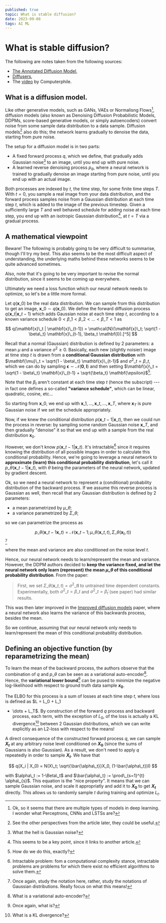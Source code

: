 ```yaml
---
published: true
topic: What is stable diffusion?
date: 2023-09-08
tags: AI ML
---
```


# What is stable diffusion?
The following are notes taken from the following sources:
- [The Annotated Diffusion Model](https://huggingface.co/blog/annotated-diffusion),
- [Diffusers](https://colab.research.google.com/github/huggingface/notebooks/blob/main/diffusers/diffusers_intro.ipynb),
- The [video](https://www.youtube.com/watch?v=1CIpzeNxIhU) by Computerphile.

## What is a diffusion model.
Like other generative models, such as GANs, VAEs or Normalisng Flows[^1], diffusion models (also known as Denoising Diffusion Probabilistic Models, DDPMs, score-based generative models, or simply
autoencoders) convert noise from some sample data distribution to a data sample. Diffusion models[^2] also do this; the network learns gradually to denoise the data, starting from pure noise.

The setup for a diffusion model is in two parts:
- A fixed forward process $q$, which we define, that gradually adds Gaussian noise[^3] to an image, until you end up with pure noise.
- A learned reverse denoising process $p_{\theta}$, where a neural network is trained to gradually denoise an image starting from pure noise, until you end up with an actual image.

Both processes are indexed by $t$, the time step, for some finite time steps $T$. With $t=0$, you sample a real image from your data distribution, and the forward process samples noise
from a Gaussian distribution at each time step $t$, which is added to the image of the previous timestep. Given a sufficiently large $T$ and well behaved schedule for adding noise at each
time step, you end up with an isotropic Gaussian distribution[^4], at $t=T$ via a gradual process.

## A mathematical viewpoint
Beware! The following is probably going to be very difficult to summarise, though I'll try my best. This also seems to be the most difficult aspect of understanding, the underlying maths behind these
networks seems to be quite advanced sometimes.

Also, note that it's going to be very important to revise the normal distribution, since it seems to be coming up everywhere.

Ultimately we need a loss function which our neural network needs to optimize, so let's be a little more formal.

Let $q(\mathbf{x}\_0)$ be the real data distribution. We can sample from this distribution to get an image, $\mathbf{x}\_0 \sim q(\mathbf{x}\_0)$. We define the forward diffusion process
$q(\mathbf{x}\_t | \mathbf{x}\_{t-1})$ which adds Gaussian noise at each time step $t$, according to a known variance schedule $0 < \beta\_1 < \beta\_2 < ... < \beta\_T < 1$ as

$$
q(\mathbf{x}\_t | \mathbf{x}\_{t-1}) = \mathcal{N}(\mathbf{x}\_t; \sqrt{1 - \beta\_t} \mathbf{x}\_{t-1}, \beta_t \mathbf{I}).[^5]
$$

Recall that a normal (Gaussian) distribution is defined by 2 parameters: a mean $\mu$ and a variance $\sigma^2 \geq 0$. Basically, each new (slightly noisier) image at time step $t$ is drawn from a
**conditional Gaussian distribution** with $\mathbf{\mu}\_t = \sqrt{1 - \beta\_t} \mathbf{x}\_{t-1}$ and $\sigma^2\_t = \beta\_t$, which we can do by sampling $\mathbf{\epsilon} \sim \mathcal{N}(\mathbf{0}, \mathbf{I})$ and then setting $\mathbf{x}\_t = \sqrt{1 - \beta\_t} \mathbf{x}\_{t-1} +  \sqrt{\beta_t} \mathbf{\epsilon}$[^6].

Note that the $\beta_t$ aren't constant at each time step $t$ (hence the subscript) --- in fact one defines a so-called **"variance schedule"**, which can be linear, quadratic, cosine, etc...

So starting from $\mathbf{x}\_0$, we end up with $\mathbf{x}\_1,  ..., \mathbf{x}\_t, ..., \mathbf{x}\_T$, where $\mathbf{x}_T$ is pure Gaussian noise if we set the schedule appropriately.

Now, if we knew the conditional distribution $p(\mathbf{x}\_{t-1} | \mathbf{x}\_t)$, then we could run the process in reverse: by sampling some random Gaussian noise $\mathbf{x}\_T$, and then
gradually "denoise" it so that we end up with a sample from the real distribution $\mathbf{x}_0$.

However, we don't know $p(\mathbf{x}\_{t-1} | \mathbf{x}\_t)$. It's intractable[^7] since it requires knowing the distribution of all possible images in order to calculate this conditional probability. Hence,
we're going to leverage a neural network to **approximate (learn) this conditional probability distribution**, let's call it $p\_\theta (\mathbf{x}\_{t-1} | \mathbf{x}\_t)$, with $\theta$ being the
parameters of the neural network, updated by gradient descent.

Ok, so we need a neural network to represent a (conditional) probability distribution of the backward process. If we assume this reverse process is Gaussian as well, then recall that any Gaussian distribution
is defined by 2 parameters:
- a mean parametrized by $\mu\_\theta$;
- a variance parametrized by $\Sigma\_\theta$;

so we can parametrize the process as

$$ p\_\theta (\mathbf{x}\_{t-1} \mathbf{x}\_t) = \mathcal{N}(\mathbf{x}\_{t-1}; \mu\_\theta(\mathbf{x}\_{t},t), \Sigma\_\theta (\mathbf{x}_{t},t))$$ [^8]

where the mean and variance are also conditioned on the noise level $t$.

Hence, our neural network needs to learn/represent the mean and variance. However, the DDPM authors decided to **keep the variance fixed, and let the neural network only learn (represent)
the mean $\mu\_{\theta}$ of this conditional probability distribution**. From the paper:

> First, we set $\Sigma\_\theta ( \mathbf{x}\_t, t) = \sigma^2\_t \mathbf{I}$ to untrained time dependent constants. Experimentally, both $\sigma^2\_t = \beta\_t$ and $\sigma^2\_t  = \tilde{\beta}_t$ (see paper) had similar results.

This was then later improved in the [Improved diffusion models](https://openreview.net/pdf?id=-NEXDKk8gZ) paper, where a neural network also learns the variance of this backwards process, besides the mean.

So we continue, assuming that our neural network only needs to learn/represent the mean of this conditional probability distribution.

## Defining an objective function (by reparametrizing the mean)
To learn the mean of the backward process, the authors observe that the combination of $q$ and $p\_\theta$ can be seen as a variational auto-encoder[^9]. Hence, the **variational lower bound**[^10] can be
pused to minimize the negative log-likelihood with respect to ground truth data sample **$x_0$**. 

The ELBO for this process is a sum of losses at each time step $t$, where loss is defined as $L = L\_0 + L\_1
+ \dots + L\_T$. By construction of the forward $q$ process and backward process, each term, with the exception of $L_0$, of the loss is actually a KL divergence[^11] between 2 Gaussian distributions,
which we can write explicitly as an L2-loss with respect to the means!

A direct consequence of the constructed forward process $q$, we can sample **$X_t$** at any arbitrary noise level conditioned on **$X_0$** (since the sums of Gaussians is also Gaussian). As a result, we don't
need to apply $q$ repeatedly in order to sample **$X_t$**. We have that

$$ q(X_i | X_0) = N(X\_t; \sqrt{\bar{\alpha\_t}}X_0, (1-\bar{\alpha\_t})I) $$

with $\alpha\_t := 1-\Beta\_t$ and $\bar{\alpha\_t} := \prod\_{s=1}^{t} \alpha\_{s}$. This equation
is the "nice property". It means that we can sample Gaussian noise, and scale it appropriatly and add
it to **$X_0$** to get **$X_t$** directly. This allows us to randomly sample $t$ during training and
optimize $L_t$.

[^1]: Ok, so it seems that there are multiple types of models in deep learning. I wonder what Perceptrons, CNNs and LSTSs are?

[^2]: See the other perspectives from the article later, they could be useful.

[^3]: What the hell is Gaussian noise?

[^4]: This seems to be a key point, since it links to another article.

[^5]: Break this down, what is it saying? It's a normal distribution, but what does it mean? What are the $\beta$? What is $I$?

[^6]: How do we do this, exactly?

[^7]: Intractable problem: fom a computational complexity stance, intractable problems are problems for which there exist no efficient algorithms to solve them.

[^8]: Once again, study the notation here, rather, study the notations of Gaussian distributions. Really focus on what this means!

[^9]: What is a variational auto-encoder?

[^10]: Once again, what is?

[^11]: What is a KL divergence?

